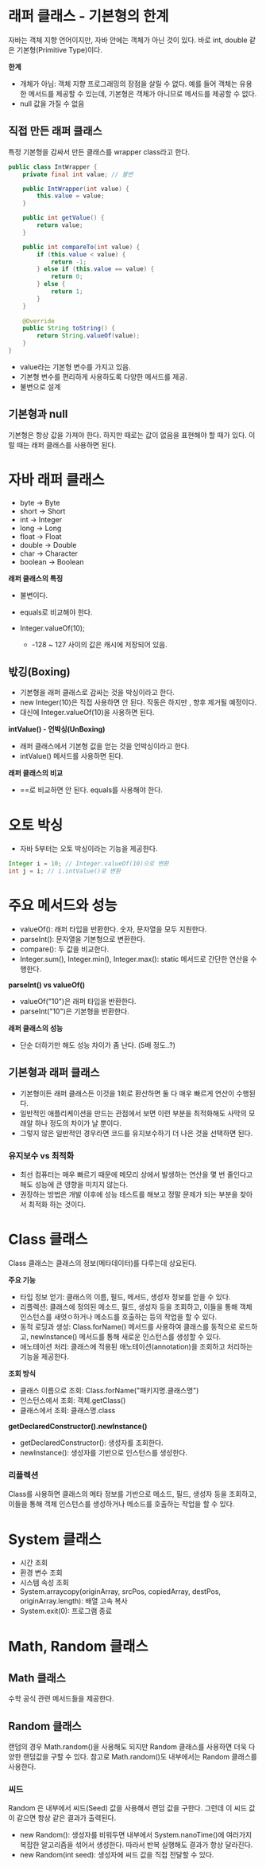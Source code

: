 # 래퍼 클래스 - 기본형의 한계
자바는 객체 지향 언어이지만, 자바 안에는 객체가 아닌 것이 있다.
바로 int, double 같은 기본형(Primitive Type)이다.

**한계**
- 개체가 아님: 객체 지향 프로그래밍의 장점을 살릴 수 없다. 예를 들어 객체는 유용한 메서드를 제공할 수 있는데,
기본형은 객체가 아니므로 메서드를 제공할 수 없다.
- null 값을 가질 수 없음

## 직접 만든 래퍼 클래스
특정 기본형을 감싸서 만든 클래스를 wrapper class라고 한다.
```java
public class IntWrapper {
    private final int value; // 불변

    public IntWrapper(int value) {
        this.value = value;
    }

    public int getValue() {
        return value;
    }

    public int compareTo(int value) {
        if (this.value < value) {
            return -1;
        } else if (this.value == value) {
            return 0;
        } else {
            return 1;
        }
    }
    
    @Override
    public String toString() {
        return String.valueOf(value);
    }
}
```
- value라는 기본형 변수를 가지고 있음.
- 기본형 변수를 편리하게 사용하도록 다양한 메서드를 제공.
- 불변으로 설계

## 기본형과 null
기본형은 항상 값을 가져야 한다.
하지만 때로는 값이 없음을 표현해야 할 때가 있다.
이럴 때는 래퍼 클래스를 사용하면 된다.

# 자바 래퍼 클래스
- byte -> Byte
- short -> Short
- int -> Integer
- long -> Long
- float -> Float
- double -> Double
- char -> Character
- boolean -> Boolean

**래퍼 클래스의 특징**
- 불변이다.
- equals로 비교해야 한다.

- Integer.valueOf(10);
  - -128 ~ 127 사이의 값은 캐시에 저장되어 있음.

## 밗깅(Boxing)
- 기본형을 래퍼 클래스로 감싸는 것을 박싱이라고 한다.
- new Integer(10)은 직접 사용하면 안 된다. 작동은 하지만 , 향후 제거될 예정이다.
- 대신에 Integer.valueOf(10)을 사용하면 된다.

**intValue() - 언박싱(UnBoxing)**
- 래퍼 클래스에서 기본형 값을 얻는 것을 언박싱이라고 한다.
- intValue() 메서드를 사용하면 된다.

**래퍼 클래스의 비교**
- ==로 비교하면 안 된다. equals를 사용해야 한다.

# 오토 박싱
- 자바 5부터는 오토 박싱이라는 기능을 제공한다.
```java
Integer i = 10; // Integer.valueOf(10)으로 변환
int j = i; // i.intValue()로 변환
```

# 주요 메서드와 성능
- valueOf(): 래퍼 타입을 반환한다. 숫자, 문자열을 모두 지원한다.
- parseInt(): 문자열을 기본형으로 변환한다.
- compare(): 두 값을 비교한다.
- Integer.sum(), Integer.min(), Integer.max(): static 메서드로 간단한 연산을 수행한다.

**parseInt() vs valueOf()**
- valueOf("10")은 래퍼 타입을 반환한다.
- parseInt("10")은 기본형을 반환한다.

**래퍼 클래스의 성능**
- 단순 더하기만 해도 성능 차이가 좀 난다. (5배 정도..?)

## 기본형과 래퍼 클래스
- 기본형이든 래퍼 클래스든 이것을 1회로 환산하면 둘 다 매우 빠르게 연산이 수행된다.
- 일반적인 애플리케이션을 만드는 관점에서 보면 이런 부분을 최적화해도 사막의 모래알 하나 정도의 차이가 날 뿐이다.
- 그렇지 않은 일반적인 경우라면 코드를 유지보수하기 더 나은 것을 선택하면 된다.

### 유지보수 vs 최적화
- 최선 컴퓨터는 매우 빠르기 때문에 메모리 상에서 발생하는 연산을 몇 번 줄인다고해도 성능에 큰 영향을 미치지 않는다.
- 권장하는 방법은 개발 이후에 성능 테스트를 해보고 정말 문제가 되는 부분을 찾아서 최적화 하는 것이다.

# Class 클래스
Class 클래스는 클래스의 정보(메타데이터)를 다루는데 상요된다.

**주요 기능**
- 타입 정보 얻기: 클래스의 이름, 필드, 메서드, 생성자 정보를 얻을 수 있다.
- 리플렉션: 클래스에 정의된 메소드, 필드, 생성자 등을 조회하고, 이들을 통해 객체 인스턴스를 새엇ㅇ하거나 메소드를 호출하는 등의 작업을 할 수 있다.
- 동적 로딩과 생성: Class.forName() 메서드를 사용하여 클래스를 동적으로 로드하고, newInstance() 메서드를 통해 새로운 인스턴스를 생성할 수 있다.
- 애노테이션 처리: 클래스에 적용된 애노테이션(annotation)을 조회하고 처리하는 기능을 제공한다.

**조회 방식**
- 클래스 이름으로 조회: Class.forName("패키지명.클래스명")
- 인스턴스에서 조회: 객체.getClass()
- 클래스에서 조회: 클래스명.class

**getDeclaredConstructor().newInstance()**
- getDeclaredConstructor(): 생성자를 조회한다.
- newInstance(): 생성자를 기반으로 인스턴스를 생성한다.

### 리플렉션
Class를 사용하면 클래스의 메타 정보를 기반으로 메소드, 필드, 생성자 등을 조회하고, 이들을 통해 객체 인스턴스를 생성하거나 메소드를 호출하는 작업을 할 수 있다.

# System 클래스
- 시간 조회
- 환경 변수 조회
- 시스템 속성 조회
- System.arraycopy(originArray, srcPos, copiedArray, destPos, originArray.length): 배열 고속 복사
- System.exit(0): 프로그램 종료

# Math, Random 클래스
## Math 클래스
수학 공식 관련 메서드들을 제공한다.

## Random 클래스
랜덤의 경우 Math.random()을 사용해도 되지만 Random 클래스를 사용하면 더욱 다양한 랜덤값을 구할 수 있다.
참고로 Math.random()도 내부에서는 Random 클래스를 사용한다.

### 씨드
Random 은 내부에서 씨드(Seed) 값을 사용해서 랜덤 값을 구한다. 그런데 이 씨드 값이 같으면 항상 같은 결과가 출력된다.

- new Random(): 생성자를 비워두면 내부에서 System.nanoTime()에 여러가지 복잡한 알고리즘을 섞어서 생성한다. 따라서 반복 실행해도 결과가 항상 달라진다.
- new Random(int seed): 생성자에 씨드 값을 직접 전달할 수 있다.